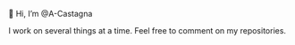 👋 Hi, I’m @A-Castagna

I work on several things at a time.
Feel free to comment on my repositories.

